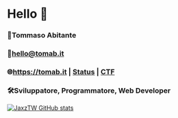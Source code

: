 # Hello 👋

### 👤Tommaso Abitante
### 📩hello@tomab.it
### 🌐https://tomab.it | [Status](https://tomab.it/status) | [CTF](https://tomab.it/ctf)
### 🛠️Sviluppatore, Programmatore, Web Developer
[![JaxzTW GitHub stats](https://github-readme-stats.vercel.app/api?username=jaxztw)](https://github.com/anuraghazra/github-readme-stats)
<!-- ![Card](https://github.com/JaxzTW/JaxzTW/blob/main/tomab.png) -->
